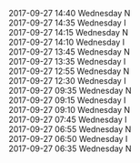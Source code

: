 2017-09-27 14:40 Wednesday  N  
2017-09-27 14:35 Wednesday  I  
2017-09-27 14:15 Wednesday  N  
2017-09-27 14:10 Wednesday  I  
2017-09-27 13:45 Wednesday  N  
2017-09-27 13:35 Wednesday  I  
2017-09-27 12:55 Wednesday  N  
2017-09-27 12:30 Wednesday  I  
2017-09-27 09:35 Wednesday  N  
2017-09-27 09:15 Wednesday  I  
2017-09-27 09:10 Wednesday  N  
2017-09-27 07:45 Wednesday  I  
2017-09-27 06:55 Wednesday  N  
2017-09-27 06:50 Wednesday  I  
2017-09-27 06:35 Wednesday  N  
